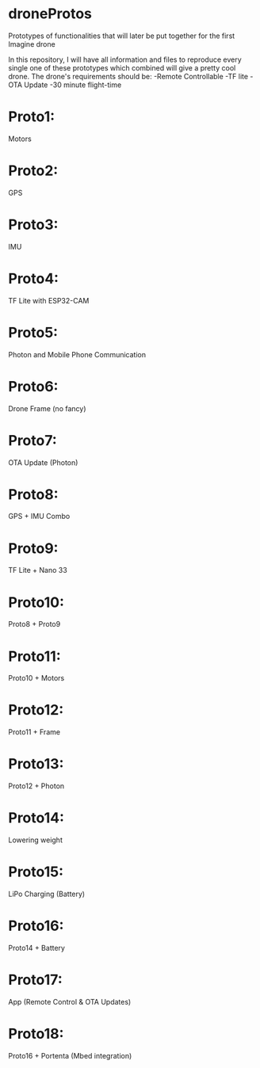 # droneProtos
Prototypes of functionalities that will later be put together for the first Imagine drone

In this repository, I will have all information and files to reproduce every single one of these prototypes which combined will give a pretty cool drone.
The drone's requirements should be:
-Remote Controllable
-TF lite
-OTA Update
-30 minute flight-time

# Proto1:
Motors

# Proto2:
GPS

# Proto3:
IMU

# Proto4:
TF Lite with ESP32-CAM

# Proto5:
Photon and Mobile Phone Communication

# Proto6:
Drone Frame (no fancy)

# Proto7:
OTA Update (Photon)

# Proto8:
GPS + IMU Combo

# Proto9:
TF Lite + Nano 33

# Proto10:
Proto8 + Proto9

# Proto11:
Proto10 + Motors

# Proto12:
Proto11 + Frame

# Proto13:
Proto12 + Photon

# Proto14:
Lowering weight

# Proto15:
LiPo Charging (Battery)

# Proto16:
Proto14 + Battery

# Proto17:
App (Remote Control & OTA Updates)

# Proto18:
Proto16 + Portenta (Mbed integration)
